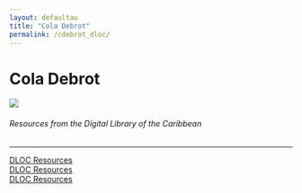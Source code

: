 ```yaml
---
layout: defaultau
title: "Cola Debrot"
permalink: /cdebrot_dloc/
---
```

<!-- partial:index.partial.html -->
<div class="content">
    <h1>Cola Debrot</h1>
    <div class="quote">
        <div><img src="https://literatuurmuseum.nl/media/uploads/image/Cola%20debrot%20als%20gev-1980x_-quality(80).jpg" class="logo"></div>
    </div>
    <body>
    <h6>Resources from the Digital Library of the Caribbean</h6><hr> 
        <a href="https://www.dloc.com/AA00011435/00032/images" target="_blank">DLOC Resources</a><br>
        <a href="https://www.dloc.com/AA00011435/00048/images" target="_blank">DLOC Resources</a><br>
        <a href="https://www.dloc.com/AA00011435/00033/images" target="_blank">DLOC Resources</a><br>
    </body> 
          </div>
  <!-- partial -->
<script src='https://cdnjs.cloudflare.com/ajax/libs/jquery/3.1.1/jquery.min.js'></script><script  src="{{ site.baseurl }}/assets/js/authorscript.js"></script>